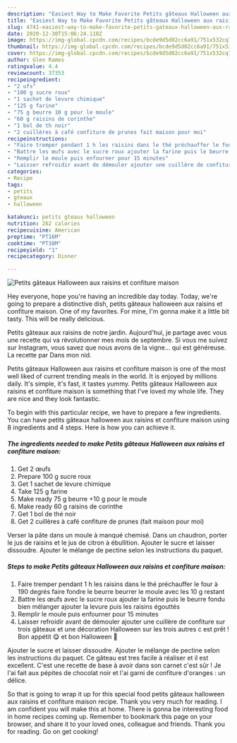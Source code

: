 ```yaml
---
description: "Easiest Way to Make Favorite Petits gâteaux Halloween aux raisins et confiture maison"
title: "Easiest Way to Make Favorite Petits gâteaux Halloween aux raisins et confiture maison"
slug: 4741-easiest-way-to-make-favorite-petits-gateaux-halloween-aux-raisins-et-confiture-maison
date: 2020-12-30T15:06:24.118Z
image: https://img-global.cpcdn.com/recipes/bcde9d5d02cc6a91/751x532cq70/petits-gateaux-halloween-aux-raisins-et-confiture-maison-photo-principale-de-la-recette.jpg
thumbnail: https://img-global.cpcdn.com/recipes/bcde9d5d02cc6a91/751x532cq70/petits-gateaux-halloween-aux-raisins-et-confiture-maison-photo-principale-de-la-recette.jpg
cover: https://img-global.cpcdn.com/recipes/bcde9d5d02cc6a91/751x532cq70/petits-gateaux-halloween-aux-raisins-et-confiture-maison-photo-principale-de-la-recette.jpg
author: Glen Ramos
ratingvalue: 4.4
reviewcount: 37353
recipeingredient:
- "2 ufs"
- "100 g sucre roux"
- "1 sachet de levure chimique"
- "125 g farine"
- "75 g beurre 10 g pour le moule"
- "60 g raisins de corinthe"
- "1 bol de th noir"
- "2 cuillères à café confiture de prunes fait maison pour moi"
recipeinstructions:
- "Faire tremper pendant 1 h les raisins dans le thé préchauffer le four à 190 degrés faire fondre le beurre beurrer le moule avec les 10 g restant"
- "Battre les œufs avec le sucre roux ajouter la farine puis le beurre fondu bien mélanger ajouter la levure puis les raisins égouttés"
- "Remplir le moule puis enfourner pour 15 minutes"
- "Laisser refroidir avant de démouler ajouter une cuillère de confiture sur trois gâteaux et une décoration Halloween sur les trois autres c est prêt ! Bon appétit 😋 et bon Halloween 🎃"
categories:
- Recipe
tags:
- petits
- gteaux
- halloween

katakunci: petits gteaux halloween 
nutrition: 262 calories
recipecuisine: American
preptime: "PT16M"
cooktime: "PT38M"
recipeyield: "1"
recipecategory: Dinner

---
```



![Petits gâteaux Halloween aux raisins et confiture maison](https://img-global.cpcdn.com/recipes/bcde9d5d02cc6a91/751x532cq70/petits-gateaux-halloween-aux-raisins-et-confiture-maison-photo-principale-de-la-recette.jpg)

Hey everyone, hope you're having an incredible day today. Today, we're going to prepare a distinctive dish, petits gâteaux halloween aux raisins et confiture maison. One of my favorites. For mine, I'm gonna make it a little bit tasty. This will be really delicious.

Petits gâteaux aux raisins de notre jardin. Aujourd&#39;hui, je partage avec vous une recette qui va révolutionner mes mois de septembre. Si vous me suivez sur Instagram, vous savez que nous avons de la vigne… qui est généreuse. La recette par Dans mon nid.

Petits gâteaux Halloween aux raisins et confiture maison is one of the most well liked of current trending meals in the world. It is enjoyed by millions daily. It's simple, it's fast, it tastes yummy. Petits gâteaux Halloween aux raisins et confiture maison is something that I've loved my whole life. They are nice and they look fantastic.


To begin with this particular recipe, we have to prepare a few ingredients. You can have petits gâteaux halloween aux raisins et confiture maison using 8 ingredients and 4 steps. Here is how you can achieve it.

<!--inarticleads1-->

##### The ingredients needed to make Petits gâteaux Halloween aux raisins et confiture maison:

1. Get 2 œufs
1. Prepare 100 g sucre roux
1. Get 1 sachet de levure chimique
1. Take 125 g farine
1. Make ready 75 g beurre +10 g pour le moule
1. Make ready 60 g raisins de corinthe
1. Get 1 bol de thé noir
1. Get 2 cuillères à café confiture de prunes (fait maison pour moi)


Verser la pâte dans un moule à manqué chemisé. Dans un chaudron, porter le jus de raisins et le jus de citron à ébullition. Ajouter le sucre et laisser dissoudre. Ajouter le mélange de pectine selon les instructions du paquet. 

<!--inarticleads2-->

##### Steps to make Petits gâteaux Halloween aux raisins et confiture maison:

1. Faire tremper pendant 1 h les raisins dans le thé préchauffer le four à 190 degrés faire fondre le beurre beurrer le moule avec les 10 g restant
1. Battre les œufs avec le sucre roux ajouter la farine puis le beurre fondu bien mélanger ajouter la levure puis les raisins égouttés
1. Remplir le moule puis enfourner pour 15 minutes
1. Laisser refroidir avant de démouler ajouter une cuillère de confiture sur trois gâteaux et une décoration Halloween sur les trois autres c est prêt ! Bon appétit 😋 et bon Halloween 🎃


Ajouter le sucre et laisser dissoudre. Ajouter le mélange de pectine selon les instructions du paquet. Ce gâteau est tres facile à réaliser et il est excellent. C&#39;est une recette de base à avoir dans son carnet c&#39;est sûr ! Je l&#39;ai fait aux pépites de chocolat noir et l&#39;ai garni de confiture d&#39;oranges : un délice. 

So that is going to wrap it up for this special food petits gâteaux halloween aux raisins et confiture maison recipe. Thank you very much for reading. I am confident you will make this at home. There is gonna be interesting food in home recipes coming up. Remember to bookmark this page on your browser, and share it to your loved ones, colleague and friends. Thank you for reading. Go on get cooking!
